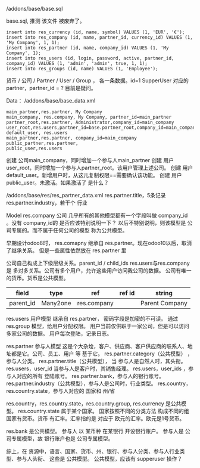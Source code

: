 /addons/base/base.sql

base.sql,  推测 该文件 被废弃了。

```
insert into res_currency (id, name, symbol) VALUES (1, 'EUR', '€');
insert into res_company (id, name, partner_id, currency_id) VALUES (1, 'My Company', 1, 1);
insert into res_partner (id, name, company_id) VALUES (1, 'My Company', 1);
insert into res_users (id, login, password, active, partner_id, company_id) VALUES (1, 'admin', 'admin', true, 1, 1);
insert into res_groups (id, name) VALUES (1, 'Employee');
```

货币 / 公司 / Partner / User / Group ， 各一条数据。id=1
SupperUser 对应的partner，partner_id = ? 目前是疑问。

Data：
/addons/base/base_data.xml

```
main_partner,res.partner, My Company
main_company, res.company, My Company, partner_id=main_partner
partner_root,res.partner, Administrator,company_id=main_company
user_root,res.users,partner_id=base.partner_root,company_id=main_company
default_user, res.users
main_partner,res.partner, company_id=main_company
public_partner,res.partner, 
public_user,res.users
```

创建 公司main_company，同时增加一个参与人main_partner
创建 用户user_root，同时增加一个参与人partner_root。该用户管理上述公司。
创建 用户 default_user。新增用户时，从这儿复制权限==需要确认该功能。
创建 用户 public_user。未激活。如果激活了 是什么？


/addons/base/res/res_partner_data.xml
res.partner.title，5条记录
res.partner.industry，若干个 行业

Model
res.company 公司
几乎所有的其他模型都有一个字段叫做 company_id 。没有 company_id的 是否应该特别说明一下？
以后不特别说明，则该模型是 公司专属的。而不属于任何公司的模型 称为公共模型。

早期设计odoo8时， res.comapny 继承自 res.partner。现在odoo10以后，取消了继承关系。
但是一些属性依然放在 res.partner 里

公司自己构成上下级层级关系。parent_id / child_ids
res.users与res.company是 多对多关系。公司有多个用户，允许这些用户访问我公司的数据。
公司有唯一的货币。货币是公共模型。

field | type | ref | ref id | string
--- | --- | --- | -- |--
parent_id | Many2one | res.company | | Parent Company



res.users 用户模型
继承自 res.partner，
密码字段是加密的不可读。
通过res.group 模型，给用户分配权限。
用户当前仅供职于一家公司，但是可以访问多家公司的数据。
用户每次登陆，记录日志。


res.partner 参与人模型
这是个大杂烩，客户、供应商、客户供应商的联系人、地址都是它。公司、员工、用户 等 基于它。
res.partner.category（公共模型） ， 参与人分类。
res.partner.title（公共模型）， 当 参与人是自然人时，其头衔。
res.users，user_id 当参与人是客户时，其销售经理。
res.users，user_ids ，参与人对应的所有 登陆账号。
res.partner.bank，参与人的银行账号。
res.partner.industry（公共模型），参与人是公司时，行业类型。
res.country，res.country.state，参与人对应的 国家和 州/省



res.country，res.country.state，res.country.group, res.currency 是公共模型。
res.country.state 属于某个国家。
国家按照不同的分类方法 构成不同的组
国家有货币。货币 有汇率。汇率指的是 对应于 欧元的汇率。欧元是1号货币。


res.bank 是公共模型。
参与人 以 某币种 在某银行 开设银行账户。
参与人是  公司专属模型，故  银行账户也是 公司专属模型。


综上，在 资源中，语言、国家、货币、州、银行、参与人分类、参与人行业类型、参与人头衔、
这些是 公共模型。
公共模型，应该有  supperuser 操作？
